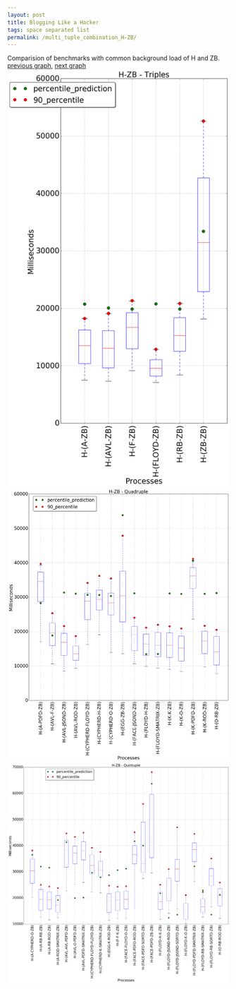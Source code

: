 ```yaml
---
layout: post
title: Blogging Like a Hacker
tags: space separated list
permalink: /multi_tuple_combination_H-ZB/
---
```


Comparision of benchmarks with common background load of H and ZB.
[previous graph](../multi_tuple_combination_H-SORTD/), [next graph](../multi_tuple_combination_JSOND-AVL/)
<img src="./images/triple/H/H-ZB_box.png" alt="graph figure"><img src="./images/quadruple/H/H-ZB_box.png" alt="graph figure"><img src="./images/quintuple/H/H-ZB_box.png" alt="graph figure">